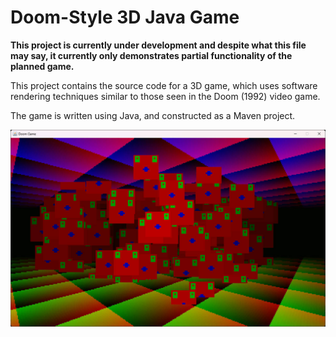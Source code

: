 # Doom-Style 3D Java Game

__This project is currently under development and despite what this file may say, it currently only demonstrates partial functionality of the planned game.__

This project contains the source code for a 3D game, which uses software rendering techniques similar to those seen in the Doom (1992) video game.

The game is written using Java, and constructed as a Maven project.

![Image of Development Progress](./assets/branding/Development_Progress_1.jpg)